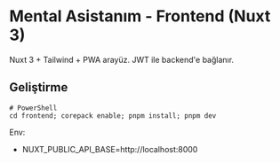 # Mental Asistanım - Frontend (Nuxt 3)

Nuxt 3 + Tailwind + PWA arayüz. JWT ile backend'e bağlanır.

## Geliştirme
```
# PowerShell
cd frontend; corepack enable; pnpm install; pnpm dev
```

Env:
- NUXT_PUBLIC_API_BASE=http://localhost:8000
